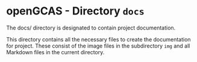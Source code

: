 # openGCAS - Directory **`docs`**

The docs/ directory is designated to contain project documentation. 

This directory contains all the necessary files to create the documentation for project. 
These consist of the image files in the subdirectory `img` and all Markdown files in the current directory.
